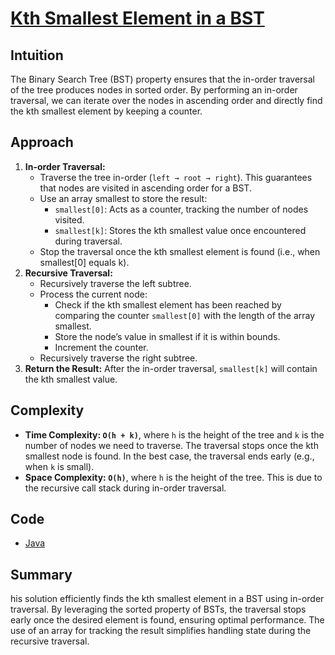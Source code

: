 # [Kth Smallest Element in a BST](https://leetcode.com/problems/kth-smallest-element-in-a-bst/description/)

## Intuition

The Binary Search Tree (BST) property ensures that the in-order traversal of the tree produces nodes in sorted order. By
performing an in-order traversal, we can iterate over the nodes in ascending order and directly find the kth smallest
element by keeping a counter.

## Approach

1. **In-order Traversal:**
    - Traverse the tree in-order (`left → root → right`). This guarantees that nodes are visited in ascending order for
      a BST.
    - Use an array smallest to store the result:
        - `smallest[0]`: Acts as a counter, tracking the number of nodes visited.
        - `smallest[k]`: Stores the kth smallest value once encountered during traversal.
    - Stop the traversal once the kth smallest element is found (i.e., when smallest[0] equals k).
2. **Recursive Traversal:**
    - Recursively traverse the left subtree.
    - Process the current node:
        - Check if the kth smallest element has been reached by comparing the counter `smallest[0]` with the length of
          the array smallest.
        - Store the node’s value in smallest if it is within bounds.
        - Increment the counter.
    - Recursively traverse the right subtree.
3. **Return the Result:** After the in-order traversal, `smallest[k]` will contain the kth smallest value.

## Complexity

- **Time Complexity: `O(h + k)`**, where `h` is the height of the tree and `k` is the number of nodes we need to
  traverse. The traversal stops once the kth smallest node is found. In the best case, the traversal ends early (e.g.,
  when `k` is small).
- **Space Complexity: `O(h)`**, where `h` is the height of the tree. This is due to the recursive call stack during
  in-order traversal.

## Code

- [Java](../src/main/java/io/dksifoua/leetcode/kthsmallestelementinabst/Solution.java)

## Summary

his solution efficiently finds the kth smallest element in a BST using in-order traversal. By leveraging the sorted
property of BSTs, the traversal stops early once the desired element is found, ensuring optimal performance. The use of
an array for tracking the result simplifies handling state during the recursive traversal.